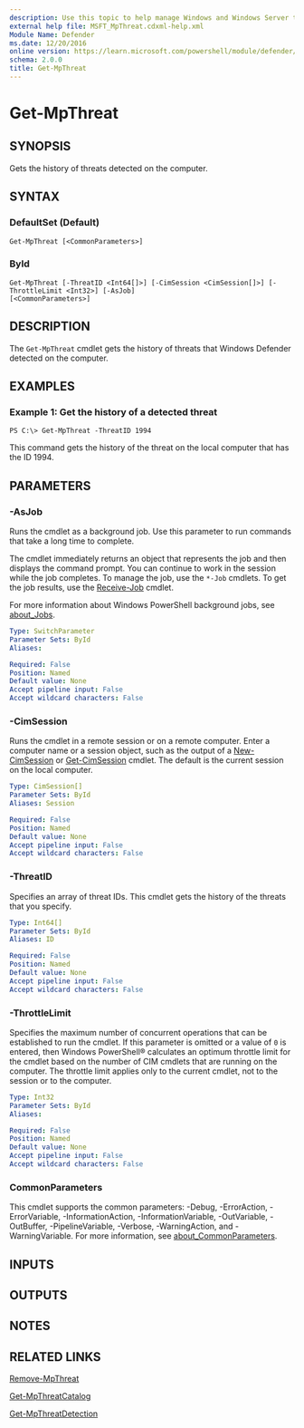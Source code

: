 ```yaml
---
description: Use this topic to help manage Windows and Windows Server technologies with Windows PowerShell.
external help file: MSFT_MpThreat.cdxml-help.xml
Module Name: Defender
ms.date: 12/20/2016
online version: https://learn.microsoft.com/powershell/module/defender/get-mpthreat?view=windowsserver2022-ps&wt.mc_id=ps-gethelp
schema: 2.0.0
title: Get-MpThreat
---
```


# Get-MpThreat

## SYNOPSIS
Gets the history of threats detected on the computer.

## SYNTAX

### DefaultSet (Default)

```
Get-MpThreat [<CommonParameters>]
```

### ById

```
Get-MpThreat [-ThreatID <Int64[]>] [-CimSession <CimSession[]>] [-ThrottleLimit <Int32>] [-AsJob]
[<CommonParameters>]
```

## DESCRIPTION

The `Get-MpThreat` cmdlet gets the history of threats that Windows Defender detected on the
computer.

## EXAMPLES

### Example 1: Get the history of a detected threat

```
PS C:\> Get-MpThreat -ThreatID 1994
```

This command gets the history of the threat on the local computer that has the ID 1994.

## PARAMETERS

### -AsJob

Runs the cmdlet as a background job. Use this parameter to run commands that take a long time to
complete.

The cmdlet immediately returns an object that represents the job and then displays the command
prompt. You can continue to work in the session while the job completes. To manage the job, use the
`*-Job` cmdlets. To get the job results, use the
[Receive-Job](https://go.microsoft.com/fwlink/?LinkID=113372) cmdlet.

For more information about Windows PowerShell background jobs, see
[about_Jobs](https://go.microsoft.com/fwlink/?LinkID=113251).

```yaml
Type: SwitchParameter
Parameter Sets: ById
Aliases: 

Required: False
Position: Named
Default value: None
Accept pipeline input: False
Accept wildcard characters: False
```

### -CimSession

Runs the cmdlet in a remote session or on a remote computer. Enter a computer name or a session
object, such as the output of a [New-CimSession](https://go.microsoft.com/fwlink/p/?LinkId=227967)
or [Get-CimSession](https://go.microsoft.com/fwlink/p/?LinkId=227966) cmdlet. The default is the
current session on the local computer.

```yaml
Type: CimSession[]
Parameter Sets: ById
Aliases: Session

Required: False
Position: Named
Default value: None
Accept pipeline input: False
Accept wildcard characters: False
```

### -ThreatID

Specifies an array of threat IDs.
This cmdlet gets the history of the threats that you specify.

```yaml
Type: Int64[]
Parameter Sets: ById
Aliases: ID

Required: False
Position: Named
Default value: None
Accept pipeline input: False
Accept wildcard characters: False
```

### -ThrottleLimit

Specifies the maximum number of concurrent operations that can be established to run the cmdlet. If
this parameter is omitted or a value of `0` is entered, then Windows PowerShell® calculates an
optimum throttle limit for the cmdlet based on the number of CIM cmdlets that are running on the
computer. The throttle limit applies only to the current cmdlet, not to the session or to the
computer.

```yaml
Type: Int32
Parameter Sets: ById
Aliases: 

Required: False
Position: Named
Default value: None
Accept pipeline input: False
Accept wildcard characters: False
```

### CommonParameters

This cmdlet supports the common parameters: -Debug, -ErrorAction, -ErrorVariable,
-InformationAction, -InformationVariable, -OutVariable, -OutBuffer, -PipelineVariable, -Verbose,
-WarningAction, and -WarningVariable. For more information, see
[about_CommonParameters](https://go.microsoft.com/fwlink/?LinkID=113216).

## INPUTS

## OUTPUTS

## NOTES

## RELATED LINKS

[Remove-MpThreat](./Remove-MpThreat.md)

[Get-MpThreatCatalog](./Get-MpThreatCatalog.md)

[Get-MpThreatDetection](./Get-MpThreatDetection.md)

